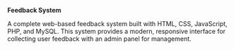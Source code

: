 **Feedback System**

A complete web-based feedback system built with HTML, CSS, JavaScript, PHP, and MySQL. This system provides a modern, responsive interface for collecting user feedback with an admin panel for management.
